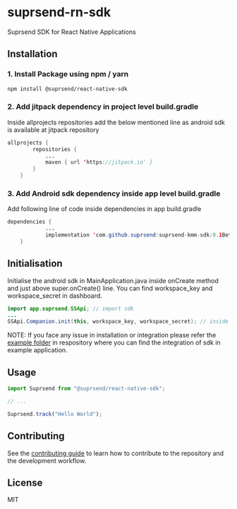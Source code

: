 # suprsend-rn-sdk

Suprsend SDK for React Native Applications

## Installation

### 1. Install Package using npm / yarn

```sh
npm install @suprsend/react-native-sdk
```
### 2. Add jitpack dependency in project level build.gradle
Inside allprojects repositories add the below mentioned line as android sdk is available at jitpack repository
```java
allprojects {
        repositories {
            ...
            maven { url 'https://jitpack.io' }
        }
    }
```
### 3. Add Android sdk dependency inside app level build.gradle
Add following line of code inside dependencies in app build.gradle
```java
dependencies {
            ...
            implementation 'com.github.suprsend:suprsend-kmm-sdk:0.1Beta9'
    }
```

## Initialisation
Initialise the android sdk in MainApplication.java inside onCreate method and just above super.onCreate() line. You can find workspace_key and workspace_secret in dashboard.
```java
import app.suprsend.SSApi; // import sdk
...
SSApi.Companion.init(this, workspace_key, workspace_secret); // inside onCreate method just above super.onCreate() line
```
NOTE: If you face any issue in installation or integration please refer the [example folder](https://github.com/suprsend/suprsend-rn-sdk/tree/main/example) in respository where you can find the integration of sdk in example application.

## Usage

```js
import Suprsend from "@suprsend/react-native-sdk";

// ...

Suprsend.track("Hello World");
```

## Contributing

See the [contributing guide](CONTRIBUTING.md) to learn how to contribute to the repository and the development workflow.

## License

MIT

